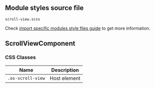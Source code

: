 ## Module styles source file

`scroll-view.scss`

Check [import specific modules style files guide](https://github.com/dreyliky/ngx-os/blob/master/src/app/library/docs/guides/import-specific-modules-style-files.md)
to get more information.

## ScrollViewComponent

### CSS Classes
| Name              | Description                       |
| ----------------- | --------------------------------- |
| `.os-scroll-view` | Host element                      |
